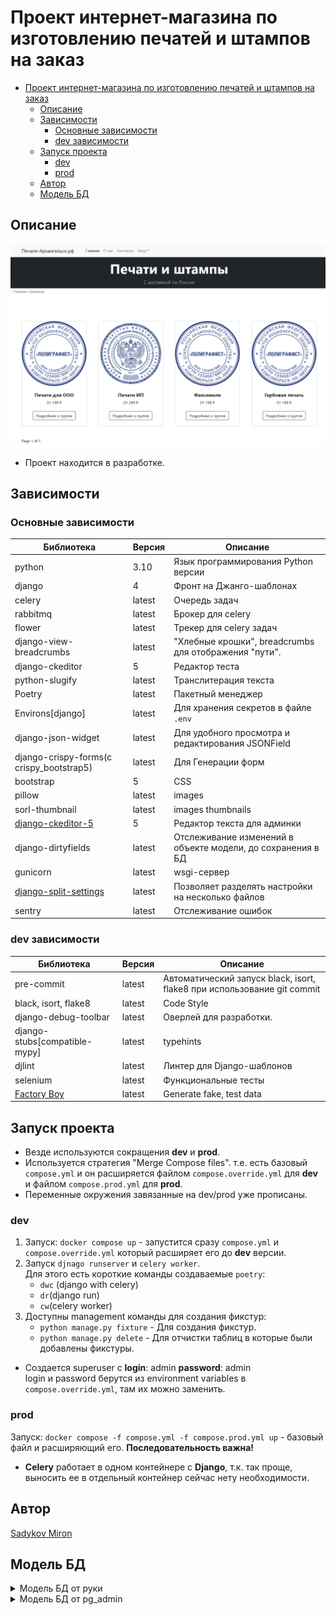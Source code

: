 # Проект интернет-магазина по изготовлению печатей и штампов на заказ
- [Проект интернет-магазина по изготовлению печатей и штампов на заказ](#проект-интернет-магазина-по-изготовлению-печатей-и-штампов-на-заказ)
  - [Описание](#описание)
  - [Зависимости](#зависимости)
    - [Основные зависимости](#основные-зависимости)
    - [dev зависимости](#dev-зависимости)
  - [Запуск проекта](#запуск-проекта)
    - [dev](#dev)
    - [prod](#prod)
  - [Автор](#автор)
  - [Модель БД](#модель-бд)
## Описание

![Картинка-Пример](images/img.png)
- Проект находится в разработке.
## Зависимости

### Основные зависимости
| Библиотека                                                                        | Версия | Описание                                                    |
| --------------------------------------------------------------------------------- | ------ | ----------------------------------------------------------- |
| python                                                                            | 3.10   | Язык программирования Python версии                         |
| django                                                                            | 4      | Фронт на Джанго-шаблонах                                    |
| celery                                                                            | latest | Очередь задач                                               |
| rabbitmq                                                                          | latest | Брокер для celery                                           |
| flower                                                                            | latest | Трекер для celery задач                                     |
| django-view-breadcrumbs                                                           | latest | "Хлебные крошки", breadcrumbs для отображения "пути".       |
| django-ckeditor                                                                   | 5      | Редактор теста                                              |
| python-slugify                                                                    | latest | Транслитерация текста                                       |
| Poetry                                                                            | latest | Пакетный менеджер                                           |
| Environs[django]                                                                  | latest | Для хранения секретов в файле `.env`                        |
| django-json-widget                                                                | latest | Для удобного просмотра и редактирования JSONField           |
| django-crispy-forms(c crispy_bootstrap5)                                          | latest | Для Генерации форм                                          |
| bootstrap                                                                         | 5      | CSS                                                         |
| pillow                                                                            | latest | images                                                      |
| sorl-thumbnail                                                                    | latest | images thumbnails                                           |
| [django-ckeditor-5](https://github.com/hvlads/django-ckeditor-5)                  | 5      | Редактор текста для админки                                 |
| django-dirtyfields                                                                | latest | Отслеживание изменений в объекте модели, до сохранения в БД |
| gunicorn                                                                          | latest | wsgi-сервер                                                 |
| [django-split-settings](https://github.com/wemake-services/django-split-settings) | latest | Позволяет разделять настройки на несколько файлов           |
| sentry                                                                            | latest | Отслеживание ошибок                                         |

### dev зависимости
| Библиотека                                               | Версия | Описание                                                                |
| -------------------------------------------------------- | ------ | ----------------------------------------------------------------------- |
| pre-commit                                               | latest | Автоматический запуск black, isort, flake8 при использование git commit |
| black, isort, flake8                                     | latest | Code Style                                                              |
| django-debug-toolbar                                     | latest | Оверлей для разработки.                                                 |
| django-stubs[compatible-mypy]                            | latest | typehints                                                               |
| djlint                                                   | latest | Линтер для Django-шаблонов                                              |
| selenium                                                 | latest | Функциональные тесты                                                    |
| [Factory Boy](https://github.com/FactoryBoy/factory_boy) | latest | Generate fake, test data                                                |

## Запуск проекта
- Везде используются сокращения **dev** и **prod**.
- Используется стратегия "Merge Compose files". т.е. есть базовый `compose.yml` и он расширяется файлом `compose.override.yml` для **dev** и файлом `compose.prod.yml` для **prod**.
- Переменные окружения завязанные на dev/prod уже прописаны.

### dev
1. Запуск: `docker compose up` - запустится сразу `compose.yml` и `compose.override.yml` который расширяет его до **dev** версии.
2. Запуск `djnago runserver` и `celery worker`.\
Для этого есть короткие команды создаваемые `poetry`:
     - `dwc` (django with celery)
     - `dr`(django run)
     - `cw`(celery worker)
3. Доступны management команды для создания фикстур:
   -  `python manage.py fixture` - Для создания фикстур.
   -  `python manage.py delete` - Для отчистки таблиц в которые были добавлены фикстуры.
- Создается superuser с **login**: admin **password**: admin\
  login и password берутся из environment variables в `compose.override.yml`, там их можно заменить.


### prod
Запуск: `docker compose -f compose.yml -f compose.prod.yml up` - базовый файл и расширяющий его. __Последовательность важна!__
- **Celery** работает в одном контейнере с **Django**, т.к. так проще, выносить ее в отдельный контейнер сейчас нету необходимости.
## Автор

[Sadykov Miron](https://github.com/Reagent992)


## Модель БД

<details>
  <summary>Модель БД от руки</summary>
  <img src="images/models.png" alt="Модель БД от руки">
  Так же доступен оригинальный файл в excalidraw-формате.

</details>
<details>
  <summary>Модель БД от pg_admin</summary>
  <img src="images/db_by_pg_admin.png" alt="Модель БД от pg_admin">

</details>
